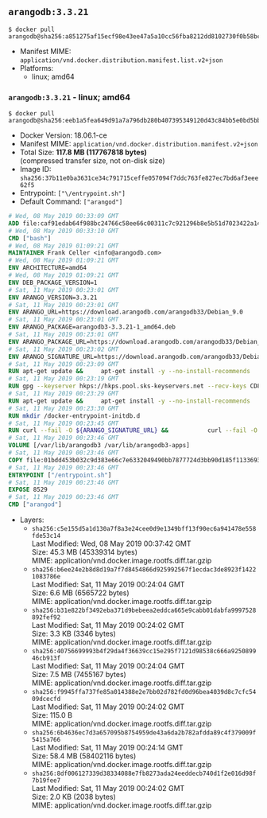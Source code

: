 ## `arangodb:3.3.21`

```console
$ docker pull arangodb@sha256:a851275af15ecf98e43ee47a5a10cc56fba8212dd8102730f0b58bc74f818abb
```

-	Manifest MIME: `application/vnd.docker.distribution.manifest.list.v2+json`
-	Platforms:
	-	linux; amd64

### `arangodb:3.3.21` - linux; amd64

```console
$ docker pull arangodb@sha256:eeb1a5fea649d91a7a796db280b407395349120d43c84bb5e0bd5bbe2cf137a2
```

-	Docker Version: 18.06.1-ce
-	Manifest MIME: `application/vnd.docker.distribution.manifest.v2+json`
-	Total Size: **117.8 MB (117767818 bytes)**  
	(compressed transfer size, not on-disk size)
-	Image ID: `sha256:37b11e0ba3631ce34c791715ceffe057094f7ddc763fe827ec7bd6af3eee62f5`
-	Entrypoint: `["\/entrypoint.sh"]`
-	Default Command: `["arangod"]`

```dockerfile
# Wed, 08 May 2019 00:33:09 GMT
ADD file:caf91edab64f988bc24766c58ee66c00311c7c921296b8e5b51d7023422a1485 in / 
# Wed, 08 May 2019 00:33:10 GMT
CMD ["bash"]
# Wed, 08 May 2019 01:09:21 GMT
MAINTAINER Frank Celler <info@arangodb.com>
# Wed, 08 May 2019 01:09:21 GMT
ENV ARCHITECTURE=amd64
# Wed, 08 May 2019 01:09:21 GMT
ENV DEB_PACKAGE_VERSION=1
# Sat, 11 May 2019 00:23:01 GMT
ENV ARANGO_VERSION=3.3.21
# Sat, 11 May 2019 00:23:01 GMT
ENV ARANGO_URL=https://download.arangodb.com/arangodb33/Debian_9.0
# Sat, 11 May 2019 00:23:01 GMT
ENV ARANGO_PACKAGE=arangodb3-3.3.21-1_amd64.deb
# Sat, 11 May 2019 00:23:01 GMT
ENV ARANGO_PACKAGE_URL=https://download.arangodb.com/arangodb33/Debian_9.0/amd64/arangodb3-3.3.21-1_amd64.deb
# Sat, 11 May 2019 00:23:02 GMT
ENV ARANGO_SIGNATURE_URL=https://download.arangodb.com/arangodb33/Debian_9.0/amd64/arangodb3-3.3.21-1_amd64.deb.asc
# Sat, 11 May 2019 00:23:09 GMT
RUN apt-get update &&     apt-get install -y --no-install-recommends         dirmngr         gpg     && rm -rf /var/lib/apt/lists/*
# Sat, 11 May 2019 00:23:19 GMT
RUN gpg --keyserver hkps://hkps.pool.sks-keyservers.net --recv-keys CD8CB0F1E0AD5B52E93F41E7EA93F5E56E751E9B
# Sat, 11 May 2019 00:23:29 GMT
RUN apt-get update &&     apt-get install -y --no-install-recommends         ca-certificates         curl         curl         libjemalloc1         libtasn1-6         numactl         openssl         pwgen         sensible-utils     && rm -rf /var/lib/apt/lists/*
# Sat, 11 May 2019 00:23:30 GMT
RUN mkdir /docker-entrypoint-initdb.d
# Sat, 11 May 2019 00:23:45 GMT
RUN curl --fail -O ${ARANGO_SIGNATURE_URL} &&           curl --fail -O ${ARANGO_PACKAGE_URL} &&             gpg --verify ${ARANGO_PACKAGE}.asc &&     (echo arangodb3 arangodb3/password password test | debconf-set-selections) &&     (echo arangodb3 arangodb3/password_again password test | debconf-set-selections) &&     DEBIAN_FRONTEND="noninteractive" dpkg -i ${ARANGO_PACKAGE} &&     rm -rf /var/lib/arangodb3/* &&     sed -ri         -e 's!127\.0\.0\.1!0.0.0.0!g'         -e 's!^(file\s*=).*!\1 -!'         -e 's!^\s*uid\s*=.*!!'         /etc/arangodb3/arangod.conf     && chgrp 0 /var/lib/arangodb3 /var/lib/arangodb3-apps     && chmod 775 /var/lib/arangodb3 /var/lib/arangodb3-apps     &&     rm -f ${ARANGO_PACKAGE}*
# Sat, 11 May 2019 00:23:46 GMT
VOLUME [/var/lib/arangodb3 /var/lib/arangodb3-apps]
# Sat, 11 May 2019 00:23:46 GMT
COPY file:01bdd453b032c9d383e66c7e6332049490bb7877724d3bb90d185f11336934d2 in /entrypoint.sh 
# Sat, 11 May 2019 00:23:46 GMT
ENTRYPOINT ["/entrypoint.sh"]
# Sat, 11 May 2019 00:23:46 GMT
EXPOSE 8529
# Sat, 11 May 2019 00:23:46 GMT
CMD ["arangod"]
```

-	Layers:
	-	`sha256:c5e155d5a1d130a7f8a3e24cee0d9e1349bff13f90ec6a941478e558fde53c14`  
		Last Modified: Wed, 08 May 2019 00:37:42 GMT  
		Size: 45.3 MB (45339314 bytes)  
		MIME: application/vnd.docker.image.rootfs.diff.tar.gzip
	-	`sha256:b6ee24e2b8d8d19a7f7d8454866d925992567f1ecdac3de8923f14221083786e`  
		Last Modified: Sat, 11 May 2019 00:24:04 GMT  
		Size: 6.6 MB (6565722 bytes)  
		MIME: application/vnd.docker.image.rootfs.diff.tar.gzip
	-	`sha256:b31e822bf3492eba371d9bebeea2eddca665e9cabb01dabfa9997528892fef92`  
		Last Modified: Sat, 11 May 2019 00:24:02 GMT  
		Size: 3.3 KB (3346 bytes)  
		MIME: application/vnd.docker.image.rootfs.diff.tar.gzip
	-	`sha256:40756699993b4f29da4f36639cc15e295f7121d98538c666a925089946cb913f`  
		Last Modified: Sat, 11 May 2019 00:24:04 GMT  
		Size: 7.5 MB (7455167 bytes)  
		MIME: application/vnd.docker.image.rootfs.diff.tar.gzip
	-	`sha256:f9945ffa737fe85a014388e2e7bb02d782fd0d96bea4039d8c7cfc5409dcecfd`  
		Last Modified: Sat, 11 May 2019 00:24:02 GMT  
		Size: 115.0 B  
		MIME: application/vnd.docker.image.rootfs.diff.tar.gzip
	-	`sha256:6b4636ec7d3a657095b8754959de43a6da2b782afdda89c4f379009f5415a766`  
		Last Modified: Sat, 11 May 2019 00:24:14 GMT  
		Size: 58.4 MB (58402116 bytes)  
		MIME: application/vnd.docker.image.rootfs.diff.tar.gzip
	-	`sha256:8df006127339d38334088e7fb8273ada24eeddecb740d1f2e016d98f7b19fee7`  
		Last Modified: Sat, 11 May 2019 00:24:02 GMT  
		Size: 2.0 KB (2038 bytes)  
		MIME: application/vnd.docker.image.rootfs.diff.tar.gzip
